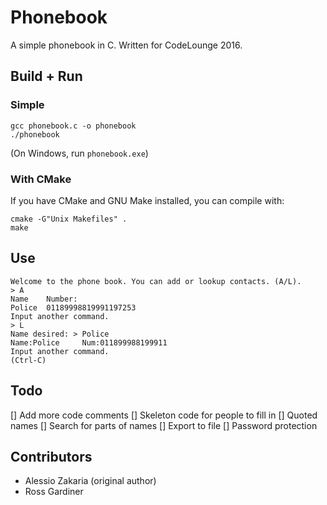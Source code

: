 # Phonebook

A simple phonebook in C. Written for CodeLounge 2016.

## Build + Run

### Simple

```
gcc phonebook.c -o phonebook
./phonebook
```

(On Windows, run `phonebook.exe`)

### With CMake

If you have CMake and GNU Make installed, you can compile with:

```
cmake -G"Unix Makefiles" .
make
```

## Use

```
Welcome to the phone book. You can add or lookup contacts. (A/L).
> A
Name    Number:
Police  01189998819991197253
Input another command.
> L
Name desired: > Police
Name:Police     Num:011899988199911
Input another command.
(Ctrl-C)
```

## Todo

[] Add more code comments
[] Skeleton code for people to fill in
[] Quoted names
[] Search for parts of names
[] Export to file
[] Password protection

## Contributors

* Alessio Zakaria (original author)
* Ross Gardiner
